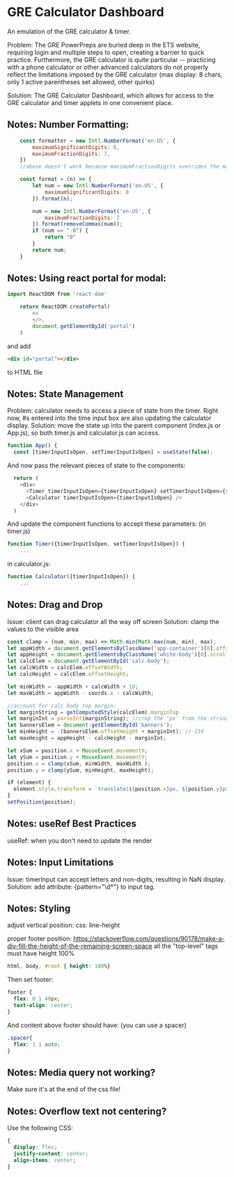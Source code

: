 # GRE Calculator Dashboard
An emulation of the GRE calculator & timer.

Problem: The GRE PowerPreps are buried deep in the ETS website, requiring login and multiple steps to open, creating a barrier to quick practice. Furthermore, the GRE calculator is quite particular -- practicing with a phone calculator or other advanced calculators do not properly reflect the limitations imposed by the GRE calculator (max display: 8 chars, only 1 active parentheses set allowed, other quirks)

Solution: The GRE Calculator Dashboard, which allows for access to the GRE calculator and timer applets in one convenient place.

## Notes: Number Formatting:

```javascript
    const formatter = new Intl.NumberFormat('en-US', {
        maximumSignificantDigits: 8,
        maximumFractionDigits: 7,
    })
    //above doesn't work because maximumFractionDigits overrides the maximumSignificantDigits -- so run it twice instead

    const format = (n) => {
        let num = new Intl.NumberFormat('en-US', {
            maximumSignificantDigits: 8
        }).format(n);

        num = new Intl.NumberFormat('en-US', {
            maximumFractionDigits: 7
        }).format(removeCommas(num));
        if (num == "-0") {
            return "0"
        }
        return num;
    }
```

## Notes: Using react portal for modal:
```javascript
import ReactDOM from 'react-dom'

    return ReactDOM.createPortal(
        <>
        </>,
        document.getElementById('portal')
    )
```
and add 
```HTML
<div id="portal"></div>
```
to HTML file

## Notes: State Management
Problem: calculator needs to access a piece of state from the timer. Right now, #s entered into the time input box are also updating the calculator display.
Solution: move the state up into the parent component (index.js or App.js), so both timer.js and calculator.js can access.
```javascript
function App() {
  const [timerInputIsOpen, setTimerInputIsOpen] = useState(false);
```

And now pass the relevant pieces of state to the components:
```javascript
  return (
    <div>
      <Timer timerInputIsOpen={timerInputIsOpen} setTimerInputIsOpen={setTimerInputIsOpen}/>
      <Calculator timerInputIsOpen={timerInputIsOpen} />
    </div>
  )
```

And update the component functions to accept these parameters:
(in timer.js)
```javascript
function Timer({timerInputIsOpen, setTimerInputIsOpen}) {
    ...
```

in calculator.js:
```javascript
function Calculator({timerInputIsOpen}) {
    ...
```

## Notes: Drag and Drop
Issue: client can drag calculator all the way off screen
Solution: clamp the values to the visible area

```Javascript
const clamp = (num, min, max) => Math.min(Math.max(num, min), max);
let appWidth = document.getElementsByClassName('app-container')[0].offsetWidth;
let appHeight = document.getElementsByClassName('white-body')[0].scrollHeight
let calcElem = document.getElementById('calc-body'); 
let calcWidth = calcElem.offsetWidth; 
let calcHeight = calcElem.offsetHeight; 

let minWidth = -appWidth + calcWidth + 10;
let maxWidth = appWidth - coords.x - calcWidth;

//account for calc body top margin:
let marginString = getComputedStyle(calcElem).marginTop
let marginInt = parseInt(marginString); //crop the 'px' from the string & convert to integer
let bannersElem = document.getElementById('banners');
let minHeight = -(bannersElem.offsetHeight + marginInt); //-134
let maxHeight = appHeight - calcHeight - marginInt;

let xSum = position.x + MouseEvent.movementX;
let ySum = position.y + MouseEvent.movementY;
position.x = clamp(xSum, minWidth, maxWidth );
position.y = clamp(ySum, minHeight, maxHeight);

if (element) {
  element.style.transform = `translate(${position.x}px, ${position.y}px)`;
}
setPosition(position);
```

## Notes: useRef Best Practices
useRef: when you don't need to update the render

## Notes: Input Limitations
Issue: timerInput can accept letters and non-digits, resulting in NaN display.
Solution: add attribute: {pattern="\d*"} to input tag.

## Notes: Styling
adjust vertical position:
    css: line-height

proper footer position:
https://stackoverflow.com/questions/90178/make-a-div-fill-the-height-of-the-remaining-screen-space
all the "top-level" tags must have height 100%
```css
html, body, #root { height: 100%}
```

Then set footer:
```css
footer {
  flex: 0 1 40px;
  text-align: center;
}
```
And content above footer should have: (you can use a spacer)
```css
.spacer{
  flex: 1 1 auto;
}
```

## Notes: Media query not working?
Make sure it's at the end of the css file!

## Notes: Overflow text not centering?
Use the following CSS:
```css
{
  display: flex;
  justify-content: center;
  align-items: center;
}
```
